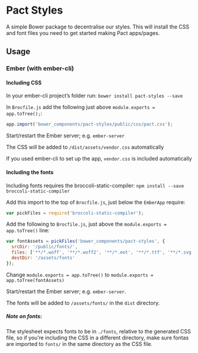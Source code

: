 # Pact Styles
A simple Bower package to decentralise our styles. This will install the CSS and font files you need to get started making Pact apps/pages.

## Usage
### Ember (with ember-cli)

#### Including CSS

In your ember-cli project’s folder run: 
`bower install pact-styles --save`

In `Brocfile.js` add the following just above `module.exports = app.toTree();`:
```javascript
app.import('bower_components/pact-styles/public/css/pact.css');
```

Start/restart the Ember server; e.g. `ember-server`

The CSS will be added to `/dist/assets/vendor.css` automatically

If you used ember-cli to set up the app, `vendor.css` is included automatically

#### Including the fonts
Including fonts requires the broccoli-static-compiler:
`npm install --save broccoli-static-compiler`

Add this import to the top of `Brocfile.js`, just below the `EmberApp` require:
```javascript
var pickFiles = require('broccoli-static-compiler');
```

Add the following to `Brocfile.js`, just above the `module.exports = app.toTree()` line:
```javascript
var fontAssets = pickFiles('bower_components/pact-styles', {
  srcDir: '/public/fonts/',
  files: ['**/*.woff', '**/*.woff2', '**/*.eot', '**/*.ttf', '**/*.svg'],
  destDir: '/assets/fonts'
});
```

Change `module.exports = app.toTree()` to `module.exports = app.toTree(fontAssets)`

Start/restart the Ember server; e.g. `ember-server`.

The fonts will be added to `/assets/fonts/` in the `dist` directory.

##### Note on fonts:
The stylesheet expects fonts to be in `./fonts`, relative to the generated CSS file, so if you’re including the CSS in a different directory, make sure fontas are imported to `fonts/` in the same directory as the CSS file.